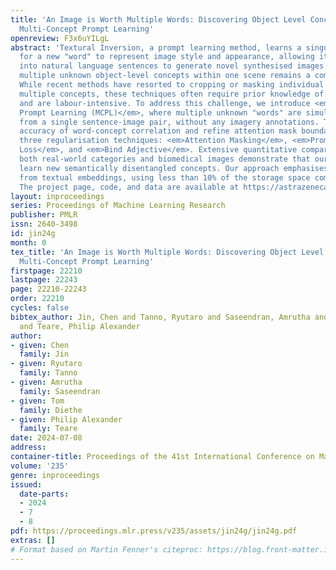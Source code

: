 ```yaml
---
title: 'An Image is Worth Multiple Words: Discovering Object Level Concepts using
  Multi-Concept Prompt Learning'
openreview: F3x6uYILgL
abstract: 'Textural Inversion, a prompt learning method, learns a singular text embedding
  for a new "word" to represent image style and appearance, allowing it to be integrated
  into natural language sentences to generate novel synthesised images. However, identifying
  multiple unknown object-level concepts within one scene remains a complex challenge.
  While recent methods have resorted to cropping or masking individual images to learn
  multiple concepts, these techniques often require prior knowledge of new concepts
  and are labour-intensive. To address this challenge, we introduce <em>Multi-Concept
  Prompt Learning (MCPL)</em>, where multiple unknown "words" are simultaneously learned
  from a single sentence-image pair, without any imagery annotations. To enhance the
  accuracy of word-concept correlation and refine attention mask boundaries, we propose
  three regularisation techniques: <em>Attention Masking</em>, <em>Prompts Contrastive
  Loss</em>, and <em>Bind Adjective</em>. Extensive quantitative comparisons with
  both real-world categories and biomedical images demonstrate that our method can
  learn new semantically disentangled concepts. Our approach emphasises learning solely
  from textual embeddings, using less than 10% of the storage space compared to others.
  The project page, code, and data are available at https://astrazeneca.github.io/mcpl.github.io.'
layout: inproceedings
series: Proceedings of Machine Learning Research
publisher: PMLR
issn: 2640-3498
id: jin24g
month: 0
tex_title: 'An Image is Worth Multiple Words: Discovering Object Level Concepts using
  Multi-Concept Prompt Learning'
firstpage: 22210
lastpage: 22243
page: 22210-22243
order: 22210
cycles: false
bibtex_author: Jin, Chen and Tanno, Ryutaro and Saseendran, Amrutha and Diethe, Tom
  and Teare, Philip Alexander
author:
- given: Chen
  family: Jin
- given: Ryutaro
  family: Tanno
- given: Amrutha
  family: Saseendran
- given: Tom
  family: Diethe
- given: Philip Alexander
  family: Teare
date: 2024-07-08
address:
container-title: Proceedings of the 41st International Conference on Machine Learning
volume: '235'
genre: inproceedings
issued:
  date-parts:
  - 2024
  - 7
  - 8
pdf: https://proceedings.mlr.press/v235/assets/jin24g/jin24g.pdf
extras: []
# Format based on Martin Fenner's citeproc: https://blog.front-matter.io/posts/citeproc-yaml-for-bibliographies/
---
```

